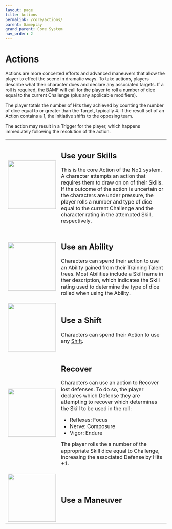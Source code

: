 ```yaml
---
layout: page
title: Actions
permalink: /core/actions/
parent: Gameplay
grand_parent: Core System
nav_order: 2
---
```


# Actions

Actions are more concerted efforts and advanced maneuvers that allow the player to effect the scene in dramatic ways.  To take actions, players describe what their character does and declare any associated targets.  If a roll is required, the BAMF will call for the player to roll a number of dice equal to the current Challenge (plus any applicable modifiers).

The player totals the number of Hits they achieved by counting the number of dice equal to or greater than the Target, typically 4. If the result set of an Action contains a 1, the initiative shifts to the opposing team.

The action may result in a Trigger for the player, which happens immediately following the resolution of the action.
<div style="width: 100%;">
<table>
    <tr>
        <td>
            <img src="/no1_system/assets/img/action_skills.png" width="150" height="150" style="vertical-align: middle; margin: 0 auto;">
        </td>
        <td>
            <h2>Use your Skills</h2>
            <p>
            This is the core Action of the No1 system.  A character attempts an action that requires them to draw on on of their Skills.  If the outcome of the action is uncertain or the characters are under pressure, the player rolls a number and type of dice equal to the current Challenge and the character rating in the attempted Skill, respectively.
            </p>
        </td>
    </tr>
    <tr>
        <td>
            <img src="/no1_system/assets/img/action_ability.png" width="150" height="150" style="vertical-align: middle; margin: 0 auto;">
        </td>
        <td>
            <h2>Use an Ability</h2>
            <p>
            Characters can spend their action to use an Ability gained from their Training Talent trees.  Most Abilities include a Skill name in ther description, which indicates the Skill rating used to determine the type of dice rolled when using the Ability.
            </p>
        </td>
    </tr>
    <tr>
        <td>
            <img src="/no1_system/assets/img/shift.png" width="150" height="150" style="vertical-align: middle; margin: 0 auto;">
        </td>
        <td>
            <h2>Use a Shift</h2>
            <p>
            Characters can spend their Action to use any <a href="/no1_system/core/shifts/">Shift</a>.
            </p>
        </td>
    </tr>
    <tr>
        <td>
            <img src="/no1_system/assets/img/action_recover.png" width="150" height="150" style="  vertical-align: middle; margin: 0 auto;">
        </td>
        <td>
            <h2>Recover</h2>
            <p>
            Characters can use an action to Recover lost defenses.  To do so, the player declares which Defense they are attempting to recover which determines the Skill to be used in the roll:
                <ul>
                    <li>Reflexes: Focus</li>
                    <li>Nerve: Composure</li>
                    <li>Vigor: Endure</li>
                </ul>
            The player rolls the a number of the appropriate Skill dice equal to Challenge, increasing the associated Defense by Hits +1.
            </p>
        </td>
    </tr>
    <tr>
        <td>
            <img src="/no1_system/assets/img/d20_20.png" width="150" height="150" style="  vertical-align: middle; margin: 0 auto;">
        </td>
        <td>
            <h2>Use a Maneuver</h2>
            <p>
            </p>
        </td>
    </tr>
</table>
</div>

